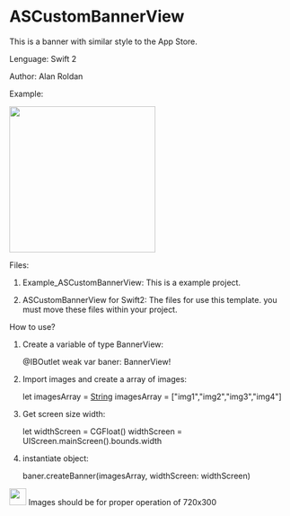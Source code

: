 # ASCustomBannerView

This is a banner with similar style to the App Store.

Lenguage: Swift 2

Author: Alan Roldan


Example:

<img src="GIF_ASCustomBannerView.gif" width="260">


Files:

1. Example_ASCustomBannerView: 
This is a example project.

2. ASCustomBannerView for Swift2: 
The files for use this template. you must move these files within your project.



How to use?

1. Create a variable of type BannerView:

    @IBOutlet weak var baner: BannerView!

2. Import images and create a array of images:

    let imagesArray = [String]()
    imagesArray = ["img1","img2","img3","img4"]

3. Get screen size width:

    let widthScreen = CGFloat()
    widthScreen = UIScreen.mainScreen().bounds.width

3. instantiate object:

    baner.createBanner(imagesArray, widthScreen: widthScreen)


<img src="http://www.floridauniversitaria.es/es-ES/noticias/PublishingImages/aviso_importante.png" width="30"> Images should be for proper operation of 720x300






